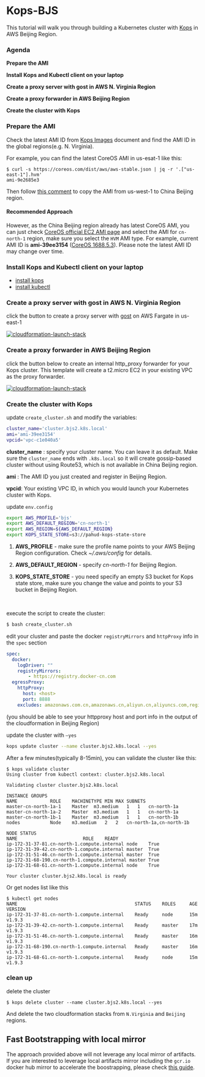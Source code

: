 # Kops-BJS

This tutorial will walk you through building a Kubernetes cluster with [Kops](https://github.com/kubernetes/kops) in AWS Beijing Region.



### Agenda

**Prepare the AMI** 

**Install Kops and Kubectl client on your laptop**

**Create a proxy server with gost in AWS N. Virginia Region**

**Create a proxy forwarder in AWS Beijing Region**

**Create the cluster with Kops**



### Prepare the AMI 

Check the latest AMI ID from [Kops Images](https://github.com/kubernetes/kops/blob/master/docs/images.md) document and find the AMI ID in the global regions(e.g. N. Virginia).

For example, you can find the latest CoreOS AMI in us-esat-1 like this:

```
$ curl -s https://coreos.com/dist/aws/aws-stable.json | jq -r '.["us-east-1"].hvm'
ami-9e2685e3
```

Then follow [this comment](https://github.com/kubernetes-incubator/kube-aws/pull/390#issue-212435055) to copy the AMI from us-west-1 to China Beijing region.

#### Recommended Approach

However, as the China Beijing region already has latest CoreOS AMI, you can just check [CoreOS official EC2 AMI page](https://coreos.com/os/docs/latest/booting-on-ec2.html) and select the AMI for `cn-north-1` region, make sure you select the `HVM` AMI type. For example, current AMI ID is **ami-39ee3154** ([CoreOS 1688.5.3](https://coreos.com/os/docs/1688.5.3/index.html)). Please note the latest AMI ID may change over time.



### Install Kops and Kubectl client on your laptop

- [install kops](https://github.com/kubernetes/kops/blob/master/docs/aws.md#install-kops)
- [install kubectl](https://github.com/kubernetes/kops/blob/master/docs/aws.md#install-kubectl)

### Create a proxy server with gost in AWS N. Virginia Region

click the button to create a proxy server with [gost](https://github.com/ginuerzh/gost) on AWS Fargate in us-east-1

[![cloudformation-launch-stack](https://s3.amazonaws.com/cloudformation-examples/cloudformation-launch-stack.png)](https://console.aws.amazon.com/cloudformation/home?region=us-east-1#/stacks/new?stackName=gost-service&templateURL=https://s3-us-west-2.amazonaws.com/pahud-cfn-us-west-2/kops-bjs/cloudformation/ecs-fargate-gost-tls-ss.yaml)



### Create a proxy forwarder in AWS Beijing Region

click the button below to create an internal http_proxy forwarder for your Kops cluster. This template will create a t2.micro EC2 in your existing VPC as the proxy forwarder.

[![cloudformation-launch-stack](https://s3.amazonaws.com/cloudformation-examples/cloudformation-launch-stack.png)](https://console.amazonaws.cn/cloudformation/home?region=cn-north-1#/stacks/new?stackName=kops-proxy&templateURL=https://s3.cn-north-1.amazonaws.com.cn/kops-bjs/cloudformation/bjs.yml)

### Create the cluster with Kops

update `create_cluster.sh` and modify the variables:

```bash
cluster_name='cluster.bjs2.k8s.local'
ami='ami-39ee3154'
vpcid='vpc-c1e040a5'  
```

**cluster_name** : specify your cluster name.  You can leave it as default.  Make sure the `cluster_name` ends with `.k8s.local` so it will create gossip-based cluster without using Route53, which is not available in China Beijing region.

**ami** : The AMI ID you just created and register in Beijing Region.

**vpcid**: Your existing VPC ID, in which you would launch your Kubernetes cluster with Kops.



update `env.config`

```bash
export AWS_PROFILE='bjs'
export AWS_DEFAULT_REGION='cn-north-1'
export AWS_REGION=${AWS_DEFAULT_REGION}
export KOPS_STATE_STORE=s3://pahud-kops-state-store
```

1. **AWS_PROFILE** - make sure the profile name points to your AWS Beijing Region configuration. Check *~/.aws/config* for details.

2. **AWS_DEFAULT_REGION** - specify *cn-north-1* for Beijing Region.

3. **KOPS_STATE_STORE** - you need specify an empty S3 bucket for Kops state store, make sure you change the value and points to your S3 bucket in Beijing Region.

   ​

execute the script to create the cluster:

```bash
$ bash create_cluster.sh 
```

edit your cluster and paste the docker `registryMirrors` and `httpProxy` info in the `spec` section

```yaml
spec:
  docker:
    logDriver: ""
    registryMirrors:
        - https://registry.docker-cn.com
  egressProxy:
    httpProxy:
      host: <host>
      port: 8888
    excludes: amazonaws.com.cn,amazonaws.cn,aliyun.cn,aliyuncs.com,registry.docker-cn.com
```

(you should be able to see your httpproxy host and port info in the output of the cloudformation in Beijing Region)



update the cluster with `—yes`

```bash
kops update cluster --name cluster.bjs2.k8s.local --yes
```



After a few minutes(typically 8-15min), you can validate the cluster like this:

```
$ kops validate cluster
Using cluster from kubectl context: cluster.bjs2.k8s.local

Validating cluster cluster.bjs2.k8s.local

INSTANCE GROUPS
NAME			ROLE	MACHINETYPE	MIN	MAX	SUBNETS
master-cn-north-1a-1	Master	m3.medium	1	1	cn-north-1a
master-cn-north-1a-2	Master	m3.medium	1	1	cn-north-1a
master-cn-north-1b-1	Master	m3.medium	1	1	cn-north-1b
nodes			Node	m3.medium	2	2	cn-north-1a,cn-north-1b

NODE STATUS
NAME						ROLE	READY
ip-172-31-37-81.cn-north-1.compute.internal	node	True
ip-172-31-39-42.cn-north-1.compute.internal	master	True
ip-172-31-51-46.cn-north-1.compute.internal	master	True
ip-172-31-68-190.cn-north-1.compute.internal master	True
ip-172-31-68-61.cn-north-1.compute.internal	node	True

Your cluster cluster.bjs2.k8s.local is ready
```

Or get nodes list like this

```
$ kubectl get nodes
NAME                                           STATUS    ROLES     AGE       VERSION
ip-172-31-37-81.cn-north-1.compute.internal    Ready     node      15m       v1.9.3
ip-172-31-39-42.cn-north-1.compute.internal    Ready     master    17m       v1.9.3
ip-172-31-51-46.cn-north-1.compute.internal    Ready     master    16m       v1.9.3
ip-172-31-68-190.cn-north-1.compute.internal   Ready     master    16m       v1.9.3
ip-172-31-68-61.cn-north-1.compute.internal    Ready     node      15m       v1.9.3
```



### clean up

delete the cluster

```
$ kops delete cluster --name cluster.bjs2.k8s.local --yes
```

And delete the two cloudformation stacks from `N.Virginia` and `Beijing` regions.





## Fast Bootstrapping with local mirror

The approach provided above will not leverage any local mirror of artifacts. If you are interested to leverage local artifacts mirror including the `gcr.io` docker hub mirror to accelerate the boostrapping, please check [this guide](https://github.com/pahud/kops-bjs/tree/master/scripts).

















